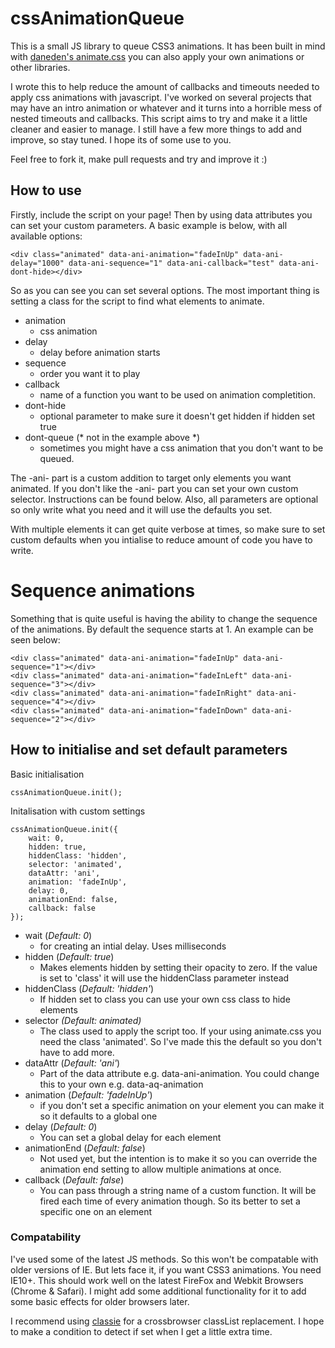 cssAnimationQueue
=================

This is a small JS library to queue CSS3 animations. It has been built in mind with [daneden's animate.css](https://github.com/daneden/animate.css) you can also apply your own animations or other libraries.

I wrote this to help reduce the amount of callbacks and timeouts needed to apply css animations with javascript. I've worked on several projects that may have an intro animation or whatever and it turns into a horrible mess of nested timeouts and callbacks. This script aims to try and make it a little cleaner and easier to manage. I still have a few more things to add and improve, so stay tuned. I hope its of some use to you. 

Feel free to fork it, make pull requests and try and improve it :)

## How to use

Firstly, include the script on your page! Then by using data attributes you can set your custom parameters. A basic example is below, with all available options:

	<div class="animated" data-ani-animation="fadeInUp" data-ani-delay="1000" data-ani-sequence="1" data-ani-callback="test" data-ani-dont-hide></div>

So as you can see you can set several options. The most important thing is setting a class for the script to find what elements to animate. 

* animation
	- css animation
* delay
	- delay before animation starts
* sequence 
	- order you want it to play
* callback
	- name of a function you want to be used on animation completition.
* dont-hide
	- optional parameter to make sure it doesn't get hidden if hidden set true
* dont-queue (* not in the example above *)
	- sometimes you might have a css animation that you don't want to be queued.

The -ani- part is a custom addition to target only elements you want animated. If you don't like the -ani- part you can set your own custom selector. Instructions can be found below. Also, all parameters are optional so only write what you need and it will use the defaults you set.

With multiple elements it can get quite verbose at times, so make sure to set custom defaults when you intialise to reduce amount of code you have to write.

# Sequence animations

Something that is quite useful is having the ability to change the sequence of the animations. By default the sequence starts at 1. An example can be seen below:

	<div class="animated" data-ani-animation="fadeInUp" data-ani-sequence="1"></div>
	<div class="animated" data-ani-animation="fadeInLeft" data-ani-sequence="3"></div>
	<div class="animated" data-ani-animation="fadeInRight" data-ani-sequence="4"></div>
	<div class="animated" data-ani-animation="fadeInDown" data-ani-sequence="2"></div>


## How to initialise and set default parameters

Basic initialisation

	cssAnimationQueue.init();

Initalisation with custom settings

	cssAnimationQueue.init({
		wait: 0,
		hidden: true,
		hiddenClass: 'hidden',
		selector: 'animated',
		dataAttr: 'ani',
		animation: 'fadeInUp',
		delay: 0,
		animationEnd: false,
		callback: false
	});

* wait (*Default: 0*)
	- for creating an intial delay. Uses milliseconds
* hidden (*Default: true*)
	- Makes elements hidden by setting their opacity to zero. If the value is set to 'class' it will use the hiddenClass parameter instead
* hiddenClass (*Default: 'hidden'*)
	- If hidden set to class you can use your own css class to hide elements
* selector *(Default: animated)*
	- The class used to apply the script too. If your using animate.css you need the class 'animated'. So I've made this the default so you don't have to add more.
* dataAttr (*Default: 'ani'*)
	- Part of the data attribute e.g. data-ani-animation. You could change this to your own e.g. data-aq-animation
* animation (*Default: 'fadeInUp'*)
	- if you don't set a specific animation on your element you can make it so it defaults to a global one
* delay (*Default: 0*)
	- You can set a global delay for each element
* animationEnd (*Default: false*)
	- Not used yet, but the intention is to make it so you can override the animation end setting to allow multiple animations at once.
* callback (*Default: false*)
	- You can pass through a string name of a custom function. It will be fired each time of every animation though. So its better to set a specific one on an element


### Compatability

I've used some of the latest JS methods. So this won't be compatable with older versions of IE. But lets face it, if you want CSS3 animations. You need IE10+. This should work well on the latest FireFox and Webkit Browsers (Chrome & Safari). I might add some additional functionality for it to add some basic effects for older browsers later.

I recommend using [classie](https://github.com/desandro/classie) for a crossbrowser classList replacement. I hope to make a condition to detect if set when I get a little extra time.